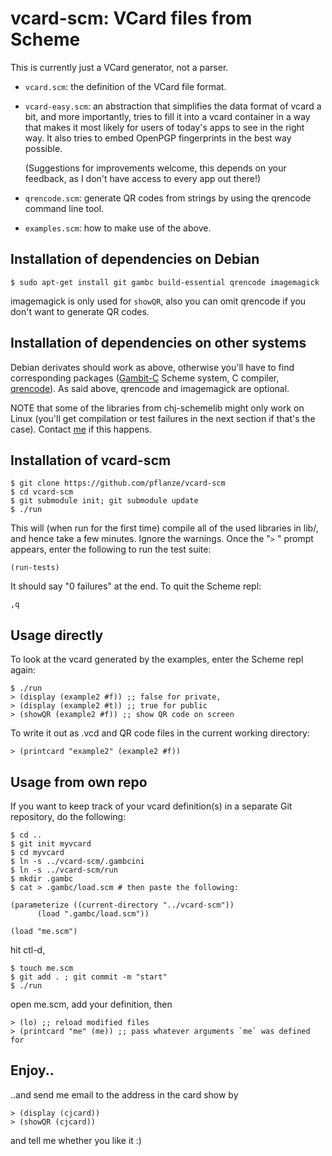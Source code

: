 # vcard-scm: VCard files from Scheme

This is currently just a VCard generator, not a parser.

* `vcard.scm`: the definition of the VCard file format.

* `vcard-easy.scm`: an abstraction that simplifies the data format of
  vcard a bit, and more importantly, tries to fill it into a vcard
  container in a way that makes it most likely for users of today's
  apps to see in the right way. It also tries to embed OpenPGP
  fingerprints in the best way possible.

  (Suggestions for improvements welcome, this depends on your
  feedback, as I don't have access to every app out there!)

* `qrencode.scm`: generate QR codes from strings by using the qrencode
  command line tool.

* `examples.scm`: how to make use of the above.


## Installation of dependencies on Debian

    $ sudo apt-get install git gambc build-essential qrencode imagemagick

imagemagick is only used for `showQR`, also you can omit qrencode if
you don't want to generate QR codes.

## Installation of dependencies  on other systems

Debian derivates should work as above, otherwise you'll have to find
corresponding packages
([Gambit-C](https://en.wikipedia.org/wiki/Gambit_(scheme_implementation))
Scheme system, C compiler,
[qrencode](http://fukuchi.org/works/qrencode/)). As said above,
qrencode and imagemagick are optional.

NOTE that some of the libraries from chj-schemelib might only work on
Linux (you'll get compilation or test failures in the next section if
that's the case). Contact [me](http://christianjaeger.ch/contact.html)
if this happens.


## Installation of vcard-scm

    $ git clone https://github.com/pflanze/vcard-scm
    $ cd vcard-scm
    $ git submodule init; git submodule update
    $ ./run

This will (when run for the first time) compile all of the used
libraries in lib/, and hence take a few minutes. Ignore the
warnings. Once the "`>` " prompt appears, enter the following to run
the test suite:

    (run-tests)

It should say "0 failures" at the end. To quit the Scheme repl:

    ,q


## Usage directly

To look at the vcard generated by the examples, enter the Scheme repl
again:

    $ ./run
    > (display (example2 #f)) ;; false for private, 
    > (display (example2 #t)) ;; true for public
    > (showQR (example2 #f)) ;; show QR code on screen

To write it out as .vcd and QR code files in the current working
directory:

    > (printcard "example2" (example2 #f))


## Usage from own repo

If you want to keep track of your vcard definition(s) in a separate
Git repository, do the following:

    $ cd ..
    $ git init myvcard
    $ cd myvcard
    $ ln -s ../vcard-scm/.gambcini
    $ ln -s ../vcard-scm/run
    $ mkdir .gambc
    $ cat > .gambc/load.scm # then paste the following:

    (parameterize ((current-directory "../vcard-scm"))
		  (load ".gambc/load.scm"))

    (load "me.scm")

hit ctl-d, 

    $ touch me.scm
    $ git add . ; git commit -m "start"
    $ ./run

open me.scm, add your definition, then

    > (lo) ;; reload modified files
    > (printcard "me" (me)) ;; pass whatever arguments `me` was defined for

## Enjoy..

..and send me email to the address in the card show by

    > (display (cjcard))
    > (showQR (cjcard))

and tell me whether you like it :)

